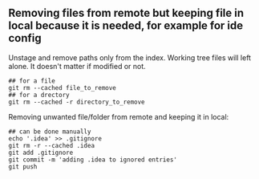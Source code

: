 ## Removing files from remote but keeping file in local because it is needed, for example for ide config

Unstage and remove paths only from the index. Working tree files will left alone. It doesn't matter if modified or not.

```shell
## for a file
git rm --cached file_to_remove
## for a drectory 
git rm --cached -r directory_to_remove
```

Removing unwanted file/folder from remote and keeping it in local: 

```shell
## can be done manually
echo '.idea' >> .gitignore
git rm -r --cached .idea
git add .gitignore
git commit -m 'adding .idea to ignored entries'
git push
```

